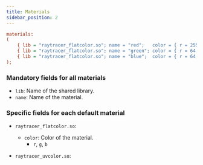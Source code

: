 ```yaml
---
title: Materials
sidebar_position: 2
---
```


```cfg title="Materials configuration example"
materials:
(
    { lib = "raytracer_flatcolor.so"; name = "red";   color = { r = 255; g = 64; b = 64; }; },
    { lib = "raytracer_flatcolor.so"; name = "green"; color = { r = 64; g = 255; b = 64; }; },
    { lib = "raytracer_flatcolor.so"; name = "blue";  color = { r = 64; g = 64; b = 255; }; }
);
```

### Mandatory fields for all materials

- `lib`: Name of the shared library.
- `name`: Name of the material.

### Specific fields for each default material

- `raytracer_flatcolor.so`:
    - `color`: Color of the material.
        - `r`, `g`, `b`

- `raytracer_uvcolor.so`:

